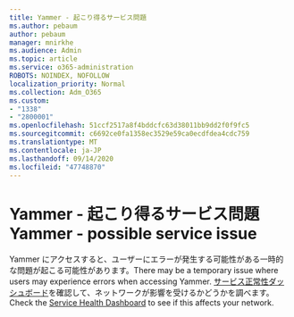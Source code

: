 ```yaml
---
title: Yammer - 起こり得るサービス問題
ms.author: pebaum
author: pebaum
manager: mnirkhe
ms.audience: Admin
ms.topic: article
ms.service: o365-administration
ROBOTS: NOINDEX, NOFOLLOW
localization_priority: Normal
ms.collection: Adm_O365
ms.custom:
- "1338"
- "2800001"
ms.openlocfilehash: 51ccf2517a8f4bddcfc63d38011bb9dd2f0f9fc5
ms.sourcegitcommit: c6692ce0fa1358ec3529e59ca0ecdfdea4cdc759
ms.translationtype: MT
ms.contentlocale: ja-JP
ms.lasthandoff: 09/14/2020
ms.locfileid: "47748870"
---
```

# <a name="yammer---possible-service-issue"></a><span data-ttu-id="4b859-102">Yammer - 起こり得るサービス問題</span><span class="sxs-lookup"><span data-stu-id="4b859-102">Yammer - possible service issue</span></span>

<span data-ttu-id="4b859-103">Yammer にアクセスすると、ユーザーにエラーが発生する可能性がある一時的な問題が起こる可能性があります。</span><span class="sxs-lookup"><span data-stu-id="4b859-103">There may be a temporary issue where users may experience errors when accessing Yammer.</span></span> <span data-ttu-id="4b859-104">[サービス正常性ダッシュボード](https://admin.microsoft.com/AdminPortal/Home#/servicehealth)を確認して、ネットワークが影響を受けるかどうかを調べます。</span><span class="sxs-lookup"><span data-stu-id="4b859-104">Check the [Service Health Dashboard](https://admin.microsoft.com/AdminPortal/Home#/servicehealth) to see if this affects your network.</span></span>
